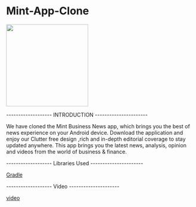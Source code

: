 # Mint-App-Clone

<img src="https://images.livemint.com/static/livemint-logo-v2.svg" width="220">

------------------- INTRODUCTION ----------------------

We have cloned the Mint Business News app, which brings you the best of news experience on your Android device.  Download the application and enjoy our Clutter free design ,rich and in-depth editorial coverage to stay updated anywhere. This app brings you the latest news, analysis, opinion and videos from the world of business & finance.



------------------- Libraries Used ----------------------

[Gradle](https://github.com/pravin5551/Mint-App-Clone/blob/Praneeth/Mint/app/build.gradle)

-------------------  Video ---------------------

[video](https://user-images.githubusercontent.com/38027375/115206134-e8622d00-a117-11eb-92f6-1c7970c020b8.mp4)
